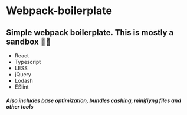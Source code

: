# Webpack-boilerplate
## Simple webpack boilerplate. This is mostly a sandbox :mechanic:
- React
- Typescript
- LESS
- jQuery
- Lodash
- ESlint
##### Also includes base optimization, bundles cashing, minifiyng files and other tools
